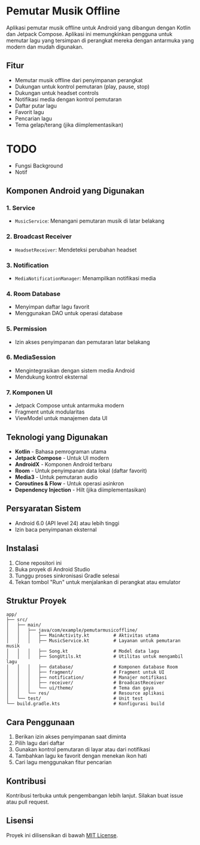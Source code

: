 # Pemutar Musik Offline

Aplikasi pemutar musik offline untuk Android yang dibangun dengan Kotlin dan Jetpack Compose. Aplikasi ini memungkinkan pengguna untuk memutar lagu yang tersimpan di perangkat mereka dengan antarmuka yang modern dan mudah digunakan.

## Fitur

- Memutar musik offline dari penyimpanan perangkat
- Dukungan untuk kontrol pemutaran (play, pause, stop)
- Dukungan untuk headset controls
- Notifikasi media dengan kontrol pemutaran
- Daftar putar lagu
- Favorit lagu
- Pencarian lagu
- Tema gelap/terang (jika diimplementasikan)

# TODO

- Fungsi Background
- Notif

## Komponen Android yang Digunakan

### 1. Service
- `MusicService`: Menangani pemutaran musik di latar belakang

### 2. Broadcast Receiver
- `HeadsetReceiver`: Mendeteksi perubahan headset

### 3. Notification
- `MediaNotificationManager`: Menampilkan notifikasi media

### 4. Room Database
- Menyimpan daftar lagu favorit
- Menggunakan DAO untuk operasi database

### 5. Permission
- Izin akses penyimpanan dan pemutaran latar belakang

### 6. MediaSession
- Mengintegrasikan dengan sistem media Android
- Mendukung kontrol eksternal

### 7. Komponen UI
- Jetpack Compose untuk antarmuka modern
- Fragment untuk modularitas
- ViewModel untuk manajemen data UI

## Teknologi yang Digunakan

- **Kotlin** - Bahasa pemrograman utama
- **Jetpack Compose** - Untuk UI modern
- **AndroidX** - Komponen Android terbaru
- **Room** - Untuk penyimpanan data lokal (daftar favorit)
- **Media3** - Untuk pemutaran audio
- **Coroutines & Flow** - Untuk operasi asinkron
- **Dependency Injection** - Hilt (jika diimplementasikan)

## Persyaratan Sistem

- Android 6.0 (API level 24) atau lebih tinggi
- Izin baca penyimpanan eksternal

## Instalasi

1. Clone repositori ini
2. Buka proyek di Android Studio
3. Tunggu proses sinkronisasi Gradle selesai
4. Tekan tombol "Run" untuk menjalankan di perangkat atau emulator

## Struktur Proyek

```
app/
├── src/
│   ├── main/
│   │   ├── java/com/example/pemutarmusicoffline/
│   │   │   ├── MainActivity.kt         # Aktivitas utama
│   │   │   ├── MusicService.kt         # Layanan untuk pemutaran musik
│   │   │   ├── Song.kt                 # Model data lagu
│   │   │   ├── SongUtils.kt            # Utilitas untuk mengambil lagu
│   │   │   ├── database/               # Komponen database Room
│   │   │   ├── fragment/               # Fragment untuk UI
│   │   │   ├── notification/           # Manajer notifikasi
│   │   │   ├── receiver/               # BroadcastReceiver
│   │   │   └── ui/theme/               # Tema dan gaya
│   │   └── res/                        # Resource aplikasi
│   └── test/                           # Unit test
└── build.gradle.kts                    # Konfigurasi build
```

## Cara Penggunaan

1. Berikan izin akses penyimpanan saat diminta
2. Pilih lagu dari daftar
3. Gunakan kontrol pemutaran di layar atau dari notifikasi
4. Tambahkan lagu ke favorit dengan menekan ikon hati
5. Cari lagu menggunakan fitur pencarian

## Kontribusi

Kontribusi terbuka untuk pengembangan lebih lanjut. Silakan buat issue atau pull request.

## Lisensi

Proyek ini dilisensikan di bawah [MIT License](LICENSE).
